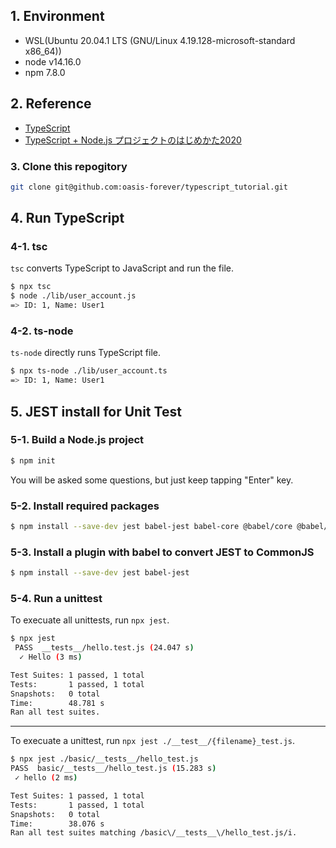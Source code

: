 ## 1. Environment

* WSL(Ubuntu 20.04.1 LTS (GNU/Linux 4.19.128-microsoft-standard x86_64))
* node v14.16.0
* npm 7.8.0

## 2. Reference

* [TypeScript](https://www.typescriptlang.org/)
* [TypeScript + Node.js プロジェクトのはじめかた2020](https://qiita.com/notakaos/items/3bbd2293e2ff286d9f49)

### 3. Clone this repogitory

```bash
git clone git@github.com:oasis-forever/typescript_tutorial.git
```

## 4. Run TypeScript

### 4-1. tsc

`tsc` converts TypeScript to JavaScript and run the file.

```bash
$ npx tsc
$ node ./lib/user_account.js
=> ID: 1, Name: User1
```

### 4-2. ts-node

`ts-node` directly runs TypeScript file.

```bash
$ npx ts-node ./lib/user_account.ts
=> ID: 1, Name: User1
```

## 5. JEST install for Unit Test

### 5-1. Build a Node.js project

```bash
$ npm init
```

You will be asked some questions, but just keep tapping "Enter" key.

### 5-2. Install required packages

```bash
$ npm install --save-dev jest babel-jest babel-core @babel/core @babel/preset-env
```

### 5-3. Install a plugin with babel to convert JEST to CommonJS

```bash
$ npm install --save-dev jest babel-jest
```

### 5-4. Run a unittest

To execuate all unittests, run `npx jest`.

```bash
$ npx jest
 PASS  __tests__/hello.test.js (24.047 s)
  ✓ Hello (3 ms)

Test Suites: 1 passed, 1 total
Tests:       1 passed, 1 total
Snapshots:   0 total
Time:        48.781 s
Ran all test suites.
```

---

To execuate a unittest, run `npx jest ./__test__/{filename}_test.js`.

```bash
$ npx jest ./basic/__tests__/hello_test.js
PASS  basic/__tests__/hello_test.js (15.283 s)
 ✓ hello (2 ms)

Test Suites: 1 passed, 1 total
Tests:       1 passed, 1 total
Snapshots:   0 total
Time:        38.076 s
Ran all test suites matching /basic\/__tests__\/hello_test.js/i.
```
